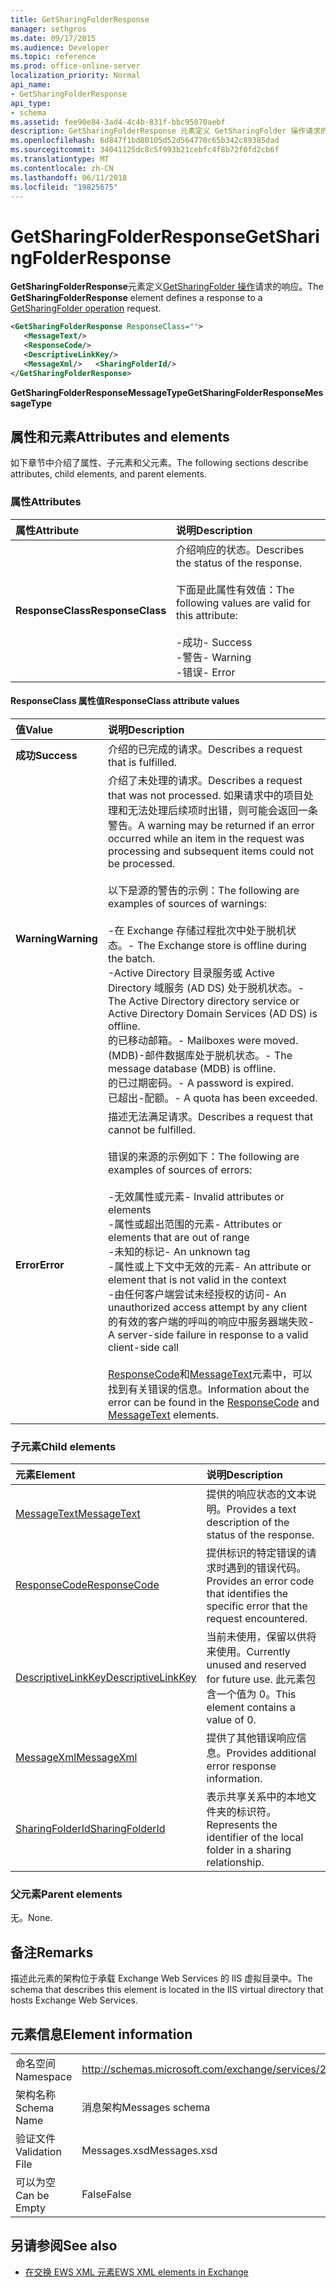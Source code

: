 ```yaml
---
title: GetSharingFolderResponse
manager: sethgros
ms.date: 09/17/2015
ms.audience: Developer
ms.topic: reference
ms.prod: office-online-server
localization_priority: Normal
api_name:
- GetSharingFolderResponse
api_type:
- schema
ms.assetid: fee90e84-3ad4-4c4b-831f-bbc95070aebf
description: GetSharingFolderResponse 元素定义 GetSharingFolder 操作请求的响应。
ms.openlocfilehash: 6d847f1bd80105d52d564770c65b342c89385dad
ms.sourcegitcommit: 34041125dc8c5f993b21cebfc4f8b72f0fd2cb6f
ms.translationtype: MT
ms.contentlocale: zh-CN
ms.lasthandoff: 06/11/2018
ms.locfileid: "19825675"
---
```

# <a name="getsharingfolderresponse"></a><span data-ttu-id="a8992-103">GetSharingFolderResponse</span><span class="sxs-lookup"><span data-stu-id="a8992-103">GetSharingFolderResponse</span></span>

<span data-ttu-id="a8992-104">**GetSharingFolderResponse**元素定义[GetSharingFolder 操作](getsharingfolder-operation.md)请求的响应。</span><span class="sxs-lookup"><span data-stu-id="a8992-104">The **GetSharingFolderResponse** element defines a response to a [GetSharingFolder operation](getsharingfolder-operation.md) request.</span></span> 
  
```XML
<GetSharingFolderResponse ResponseClass="">
   <MessageText/>
   <ResponseCode/>
   <DescriptiveLinkKey/>
   <MessageXml/>   <SharingFolderId/>
</GetSharingFolderResponse>
```

 <span data-ttu-id="a8992-105">**GetSharingFolderResponseMessageType**</span><span class="sxs-lookup"><span data-stu-id="a8992-105">**GetSharingFolderResponseMessageType**</span></span>
## <a name="attributes-and-elements"></a><span data-ttu-id="a8992-106">属性和元素</span><span class="sxs-lookup"><span data-stu-id="a8992-106">Attributes and elements</span></span>

<span data-ttu-id="a8992-107">如下章节中介绍了属性、子元素和父元素。</span><span class="sxs-lookup"><span data-stu-id="a8992-107">The following sections describe attributes, child elements, and parent elements.</span></span>
  
### <a name="attributes"></a><span data-ttu-id="a8992-108">属性</span><span class="sxs-lookup"><span data-stu-id="a8992-108">Attributes</span></span>

|<span data-ttu-id="a8992-109">**属性**</span><span class="sxs-lookup"><span data-stu-id="a8992-109">**Attribute**</span></span>|<span data-ttu-id="a8992-110">**说明**</span><span class="sxs-lookup"><span data-stu-id="a8992-110">**Description**</span></span>|
|:-----|:-----|
|<span data-ttu-id="a8992-111">**ResponseClass**</span><span class="sxs-lookup"><span data-stu-id="a8992-111">**ResponseClass**</span></span> <br/> | <span data-ttu-id="a8992-112">介绍响应的状态。</span><span class="sxs-lookup"><span data-stu-id="a8992-112">Describes the status of the response.</span></span><br/><br/> <span data-ttu-id="a8992-113">下面是此属性有效值：</span><span class="sxs-lookup"><span data-stu-id="a8992-113">The following values are valid for this attribute:</span></span>  <br/><br/><span data-ttu-id="a8992-114">-成功</span><span class="sxs-lookup"><span data-stu-id="a8992-114">-  Success</span></span>  <br/><span data-ttu-id="a8992-115">-警告</span><span class="sxs-lookup"><span data-stu-id="a8992-115">-  Warning</span></span>  <br/><span data-ttu-id="a8992-116">-错误</span><span class="sxs-lookup"><span data-stu-id="a8992-116">-  Error</span></span>  <br/> |
   
#### <a name="responseclass-attribute-values"></a><span data-ttu-id="a8992-117">ResponseClass 属性值</span><span class="sxs-lookup"><span data-stu-id="a8992-117">ResponseClass attribute values</span></span>

|<span data-ttu-id="a8992-118">**值**</span><span class="sxs-lookup"><span data-stu-id="a8992-118">**Value**</span></span>|<span data-ttu-id="a8992-119">**说明**</span><span class="sxs-lookup"><span data-stu-id="a8992-119">**Description**</span></span>|
|:-----|:-----|
|<span data-ttu-id="a8992-120">**成功**</span><span class="sxs-lookup"><span data-stu-id="a8992-120">**Success**</span></span> <br/> |<span data-ttu-id="a8992-121">介绍的已完成的请求。</span><span class="sxs-lookup"><span data-stu-id="a8992-121">Describes a request that is fulfilled.</span></span>  <br/> |
|<span data-ttu-id="a8992-122">**Warning**</span><span class="sxs-lookup"><span data-stu-id="a8992-122">**Warning**</span></span> <br/> | <span data-ttu-id="a8992-123">介绍了未处理的请求。</span><span class="sxs-lookup"><span data-stu-id="a8992-123">Describes a request that was not processed.</span></span> <span data-ttu-id="a8992-124">如果请求中的项目处理和无法处理后续项时出错，则可能会返回一条警告。</span><span class="sxs-lookup"><span data-stu-id="a8992-124">A warning may be returned if an error occurred while an item in the request was processing and subsequent items could not be processed.</span></span> <br/><br/><span data-ttu-id="a8992-125">以下是源的警告的示例：</span><span class="sxs-lookup"><span data-stu-id="a8992-125">The following are examples of sources of warnings:</span></span>  <br/><br/><span data-ttu-id="a8992-126">-在 Exchange 存储过程批次中处于脱机状态。</span><span class="sxs-lookup"><span data-stu-id="a8992-126">-  The Exchange store is offline during the batch.</span></span>  <br/><span data-ttu-id="a8992-127">-Active Directory 目录服务或 Active Directory 域服务 (AD DS) 处于脱机状态。</span><span class="sxs-lookup"><span data-stu-id="a8992-127">-  The Active Directory directory service or Active Directory Domain Services (AD DS) is offline.</span></span>  <br/><span data-ttu-id="a8992-128">的已移动邮箱。</span><span class="sxs-lookup"><span data-stu-id="a8992-128">-  Mailboxes were moved.</span></span>  <br/><span data-ttu-id="a8992-129">(MDB)-邮件数据库处于脱机状态。</span><span class="sxs-lookup"><span data-stu-id="a8992-129">-  The message database (MDB) is offline.</span></span>  <br/><span data-ttu-id="a8992-130">的已过期密码。</span><span class="sxs-lookup"><span data-stu-id="a8992-130">-  A password is expired.</span></span>  <br/><span data-ttu-id="a8992-131">已超出-配额。</span><span class="sxs-lookup"><span data-stu-id="a8992-131">-  A quota has been exceeded.</span></span>  <br/> |
|<span data-ttu-id="a8992-132">**Error**</span><span class="sxs-lookup"><span data-stu-id="a8992-132">**Error**</span></span> <br/> | <span data-ttu-id="a8992-133">描述无法满足请求。</span><span class="sxs-lookup"><span data-stu-id="a8992-133">Describes a request that cannot be fulfilled.</span></span> <br/><br/><span data-ttu-id="a8992-134">错误的来源的示例如下：</span><span class="sxs-lookup"><span data-stu-id="a8992-134">The following are examples of sources of errors:</span></span>  <br/><br/><span data-ttu-id="a8992-135">-无效属性或元素</span><span class="sxs-lookup"><span data-stu-id="a8992-135">-  Invalid attributes or elements</span></span>  <br/><span data-ttu-id="a8992-136">-属性或超出范围的元素</span><span class="sxs-lookup"><span data-stu-id="a8992-136">-  Attributes or elements that are out of range</span></span>  <br/><span data-ttu-id="a8992-137">-未知的标记</span><span class="sxs-lookup"><span data-stu-id="a8992-137">-  An unknown tag</span></span>  <br/><span data-ttu-id="a8992-138">-属性或上下文中无效的元素</span><span class="sxs-lookup"><span data-stu-id="a8992-138">-  An attribute or element that is not valid in the context</span></span>  <br/><span data-ttu-id="a8992-139">-由任何客户端尝试未经授权的访问</span><span class="sxs-lookup"><span data-stu-id="a8992-139">-  An unauthorized access attempt by any client</span></span>  <br/><span data-ttu-id="a8992-140">的有效的客户端的呼叫的响应中服务器端失败</span><span class="sxs-lookup"><span data-stu-id="a8992-140">-  A server-side failure in response to a valid client-side call</span></span>  <br/><br/>  <span data-ttu-id="a8992-141">[ResponseCode](responsecode.md)和[MessageText](messagetext.md)元素中，可以找到有关错误的信息。</span><span class="sxs-lookup"><span data-stu-id="a8992-141">Information about the error can be found in the [ResponseCode](responsecode.md) and [MessageText](messagetext.md) elements.</span></span>  <br/> |
   
### <a name="child-elements"></a><span data-ttu-id="a8992-142">子元素</span><span class="sxs-lookup"><span data-stu-id="a8992-142">Child elements</span></span>

|<span data-ttu-id="a8992-143">**元素**</span><span class="sxs-lookup"><span data-stu-id="a8992-143">**Element**</span></span>|<span data-ttu-id="a8992-144">**说明**</span><span class="sxs-lookup"><span data-stu-id="a8992-144">**Description**</span></span>|
|:-----|:-----|
|[<span data-ttu-id="a8992-145">MessageText</span><span class="sxs-lookup"><span data-stu-id="a8992-145">MessageText</span></span>](messagetext.md) <br/> |<span data-ttu-id="a8992-146">提供的响应状态的文本说明。</span><span class="sxs-lookup"><span data-stu-id="a8992-146">Provides a text description of the status of the response.</span></span>  <br/> |
|[<span data-ttu-id="a8992-147">ResponseCode</span><span class="sxs-lookup"><span data-stu-id="a8992-147">ResponseCode</span></span>](responsecode.md) <br/> |<span data-ttu-id="a8992-148">提供标识的特定错误的请求时遇到的错误代码。</span><span class="sxs-lookup"><span data-stu-id="a8992-148">Provides an error code that identifies the specific error that the request encountered.</span></span>  <br/> |
|[<span data-ttu-id="a8992-149">DescriptiveLinkKey</span><span class="sxs-lookup"><span data-stu-id="a8992-149">DescriptiveLinkKey</span></span>](descriptivelinkkey.md) <br/> |<span data-ttu-id="a8992-150">当前未使用，保留以供将来使用。</span><span class="sxs-lookup"><span data-stu-id="a8992-150">Currently unused and reserved for future use.</span></span> <span data-ttu-id="a8992-151">此元素包含一个值为 0。</span><span class="sxs-lookup"><span data-stu-id="a8992-151">This element contains a value of 0.</span></span>  <br/> |
|[<span data-ttu-id="a8992-152">MessageXml</span><span class="sxs-lookup"><span data-stu-id="a8992-152">MessageXml</span></span>](messagexml.md) <br/> |<span data-ttu-id="a8992-153">提供了其他错误响应信息。</span><span class="sxs-lookup"><span data-stu-id="a8992-153">Provides additional error response information.</span></span>  <br/> |
|[<span data-ttu-id="a8992-154">SharingFolderId</span><span class="sxs-lookup"><span data-stu-id="a8992-154">SharingFolderId</span></span>](sharingfolderid.md) <br/> |<span data-ttu-id="a8992-155">表示共享关系中的本地文件夹的标识符。</span><span class="sxs-lookup"><span data-stu-id="a8992-155">Represents the identifier of the local folder in a sharing relationship.</span></span>  <br/> |
   
### <a name="parent-elements"></a><span data-ttu-id="a8992-156">父元素</span><span class="sxs-lookup"><span data-stu-id="a8992-156">Parent elements</span></span>

<span data-ttu-id="a8992-157">无。</span><span class="sxs-lookup"><span data-stu-id="a8992-157">None.</span></span>
  
## <a name="remarks"></a><span data-ttu-id="a8992-158">备注</span><span class="sxs-lookup"><span data-stu-id="a8992-158">Remarks</span></span>

<span data-ttu-id="a8992-159">描述此元素的架构位于承载 Exchange Web Services 的 IIS 虚拟目录中。</span><span class="sxs-lookup"><span data-stu-id="a8992-159">The schema that describes this element is located in the IIS virtual directory that hosts Exchange Web Services.</span></span>
  
## <a name="element-information"></a><span data-ttu-id="a8992-160">元素信息</span><span class="sxs-lookup"><span data-stu-id="a8992-160">Element information</span></span>

|||
|:-----|:-----|
|<span data-ttu-id="a8992-161">命名空间</span><span class="sxs-lookup"><span data-stu-id="a8992-161">Namespace</span></span>  <br/> |http://schemas.microsoft.com/exchange/services/2006/messages  <br/> |
|<span data-ttu-id="a8992-162">架构名称</span><span class="sxs-lookup"><span data-stu-id="a8992-162">Schema Name</span></span>  <br/> |<span data-ttu-id="a8992-163">消息架构</span><span class="sxs-lookup"><span data-stu-id="a8992-163">Messages schema</span></span>  <br/> |
|<span data-ttu-id="a8992-164">验证文件</span><span class="sxs-lookup"><span data-stu-id="a8992-164">Validation File</span></span>  <br/> |<span data-ttu-id="a8992-165">Messages.xsd</span><span class="sxs-lookup"><span data-stu-id="a8992-165">Messages.xsd</span></span>  <br/> |
|<span data-ttu-id="a8992-166">可以为空</span><span class="sxs-lookup"><span data-stu-id="a8992-166">Can be Empty</span></span>  <br/> |<span data-ttu-id="a8992-167">False</span><span class="sxs-lookup"><span data-stu-id="a8992-167">False</span></span>  <br/> |
   
## <a name="see-also"></a><span data-ttu-id="a8992-168">另请参阅</span><span class="sxs-lookup"><span data-stu-id="a8992-168">See also</span></span>

- [<span data-ttu-id="a8992-169">在交换 EWS XML 元素</span><span class="sxs-lookup"><span data-stu-id="a8992-169">EWS XML elements in Exchange</span></span>](ews-xml-elements-in-exchange.md)

